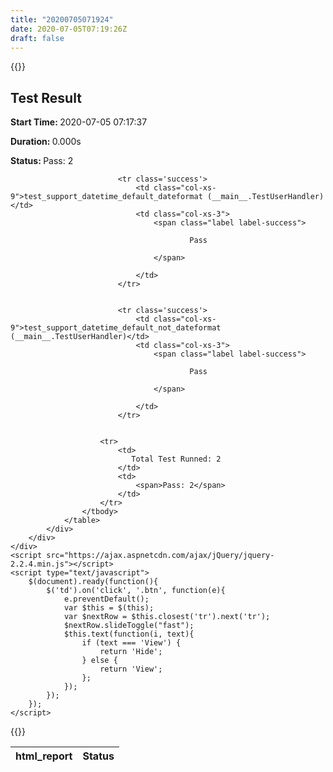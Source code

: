 ```yaml
---
title: "20200705071924"
date: 2020-07-05T07:19:26Z
draft: false
---
```


{{<rawhtml>}}
<!DOCTYPE html>
<html>
<head>
    <title>Test Result</title>
    <meta charset="utf-8">
    <meta name="viewport" content="width=device-width, initial-scale=1.0">
    <link rel="stylesheet" href="https://maxcdn.bootstrapcdn.com/bootstrap/3.3.6/css/bootstrap.min.css" integrity="sha384-1q8mTJOASx8j1Au+a5WDVnPi2lkFfwwEAa8hDDdjZlpLegxhjVME1fgjWPGmkzs7" crossorigin="anonymous">
</head>
<body>
    <div class="container">
        <div class="row">
            <div class="col-xs-12">
                <h2 class="text-capitalize">Test Result</h2>
                <p class='attribute'><strong>Start Time: </strong>2020-07-05 07:17:37</p>
                <p class='attribute'><strong>Duration: </strong>0.000s</p>
                <p class='attribute'><strong>Status: </strong>Pass: 2</p>
            </div>
        </div>
        <div class="row">
            <div class="col-xs-12 col-sm-10 col-md-10">
                <table class='table table-hover table-responsive'>
                    <thead>
                        <tr>
                            <th>html_report</th>
                            <th>Status</th>
                        </tr>
                    </thead>
                    <tbody>
                        
                            <tr class='success'>
                                <td class="col-xs-9">test_support_datetime_default_dateformat (__main__.TestUserHandler)</td>
                                <td class="col-xs-3">
                                    <span class="label label-success">
                                        
                                            Pass
                                        
                                    </span>
                                    
                                </td>
                            </tr>
                            
                        
                            <tr class='success'>
                                <td class="col-xs-9">test_support_datetime_default_not_dateformat (__main__.TestUserHandler)</td>
                                <td class="col-xs-3">
                                    <span class="label label-success">
                                        
                                            Pass
                                        
                                    </span>
                                    
                                </td>
                            </tr>
                            
                        
                        <tr>
                            <td>
                               Total Test Runned: 2
                            </td>
                            <td>
                                <span>Pass: 2</span>
                            </td>
                        </tr>
                    </tbody>
                </table>
            </div>
        </div>
    </div>
    <script src="https://ajax.aspnetcdn.com/ajax/jQuery/jquery-2.2.4.min.js"></script>
    <script type="text/javascript">
        $(document).ready(function(){
            $('td').on('click', '.btn', function(e){
                e.preventDefault();
                var $this = $(this);
                var $nextRow = $this.closest('tr').next('tr');
                $nextRow.slideToggle("fast");
                $this.text(function(i, text){
                    if (text === 'View') {
                        return 'Hide';
                    } else {
                        return 'View';
                    };
                });
            });
        });
    </script>
</body>
</html>
{{</rawhtml>}}
